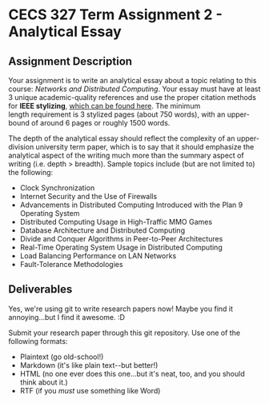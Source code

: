 # CECS 327 Term Assignment 2 - Analytical Essay 

## Assignment Description
Your assignment is to write an analytical essay about a topic 
relating to this course: *Networks and Distributed Computing*. Your 
essay must have at least 3 unique academic-quality references and use 
the proper citation methods for **IEEE stylizing**, [which can be found here](https://ieee-dataport.org/sites/default/files/analysis/27/IEEE%20Citation%20Guidelines.pdf). The minimum  
length requirement is 3 stylized pages (about 750 words), with an upper-bound of 
around 6 pages or roughly 1500 words.

The depth of the analytical essay should reflect the complexity 
of an upper-division university term paper, which is to say that 
it should emphasize the analytical aspect of the writing much 
more than the summary aspect of writing (i.e. depth > breadth). 
Sample topics include (but are not limited to) the following:

* Clock Synchronization
* Internet Security and the Use of Firewalls
* Advancements in Distributed Computing Introduced with the Plan 9 Operating System
* Distributed Computing Usage in High-Traffic MMO Games
* Database Architecture and Distributed Computing
* Divide and Conquer Algorithms in Peer-to-Peer Architectures
* Real-Time Operating System Usage in Distributed Computing
* Load Balancing Performance on LAN Networks 
* Fault-Tolerance Methodologies

## Deliverables
Yes, we're using git to write research papers now! Maybe you find it annoying...but I find it awesome. :D

Submit your research paper through this git repository. Use one of the following formats:

* Plaintext (go old-school!)
* Markdown (it's like plain text--but better!)
* HTML (no one ever does this one...but it's neat, too, and you should think about it.)
* RTF (if you *must* use something like Word)
